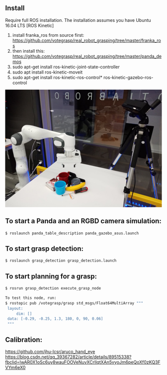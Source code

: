 ## Install
Require full ROS installation. The installation assumes you have Ubuntu 16.04 LTS [ROS Kinetic]
1. install franka_ros from source first: https://github.com/votegrasp/real_robot_grasping/tree/master/franka_ros
2. then install this: https://github.com/votegrasp/real_robot_grasping/tree/master/panda_demos
3. sudo apt-get install ros-kinetic-joint-state-controller
4. sudo apt install ros-kinetic-moveit
5. sudo apt-get install ros-kinetic-ros-control* ros-kinetic-gazebo-ros-control

![robotlab](docs/robotlab.jpg)

## To start a Panda and an RGBD camera simulation:
   ```bash
   $ roslaunch panda_table_description panda_gazebo_asus.launch
   ```
## To start grasp detection:
   ```bash
   $ roslaunch grasp_detection grasp_detection.launch
   ```
## To start planning for a grasp:
   ```bash
   $ rosrun grasp_detection execute_grasp_node
   ```
   ```bash
   To test this node, run:
   $ rostopic pub /votegrasp/grasp std_msgs/Float64MultiArray """
    layout:
        dim: []                                
    data: [-0.29, -0.25, 1.3, 180, 0, 90, 0.06]
    """
   ```
## Calibration:
https://github.com/jhu-lcsr/aruco_hand_eye <br/>
https://blog.csdn.net/qq_39367282/article/details/89515338?fbclid=IwAR0X1oSc6uy8wauFOOVeNuvXCrIlqtXAn5vyoJm6peQoXf0zKQ3FVYm6eX0
